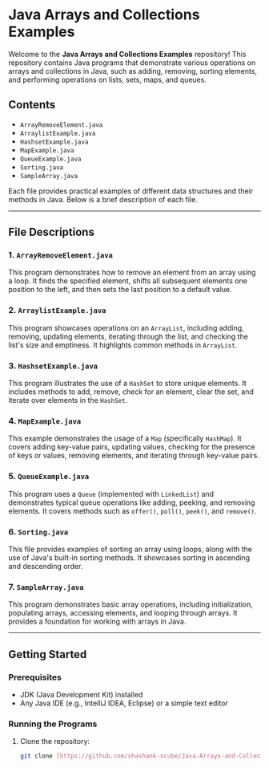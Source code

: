 # Java Arrays and Collections Examples

Welcome to the **Java Arrays and Collections Examples** repository! This repository contains Java programs that demonstrate various operations on arrays and collections in Java, such as adding, removing, sorting elements, and performing operations on lists, sets, maps, and queues.

## Contents

- `ArrayRemoveElement.java`  
- `ArraylistExample.java`  
- `HashsetExample.java`  
- `MapExample.java`  
- `QueueExample.java`  
- `Sorting.java`  
- `SampleArray.java`

Each file provides practical examples of different data structures and their methods in Java. Below is a brief description of each file.

---

## File Descriptions

### 1. `ArrayRemoveElement.java`
This program demonstrates how to remove an element from an array using a loop. It finds the specified element, shifts all subsequent elements one position to the left, and then sets the last position to a default value.

### 2. `ArraylistExample.java`
This program showcases operations on an `ArrayList`, including adding, removing, updating elements, iterating through the list, and checking the list's size and emptiness. It highlights common methods in `ArrayList`.

### 3. `HashsetExample.java`
This program illustrates the use of a `HashSet` to store unique elements. It includes methods to add, remove, check for an element, clear the set, and iterate over elements in the `HashSet`.

### 4. `MapExample.java`
This example demonstrates the usage of a `Map` (specifically `HashMap`). It covers adding key-value pairs, updating values, checking for the presence of keys or values, removing elements, and iterating through key-value pairs.

### 5. `QueueExample.java`
This program uses a `Queue` (implemented with `LinkedList`) and demonstrates typical queue operations like adding, peeking, and removing elements. It covers methods such as `offer()`, `poll()`, `peek()`, and `remove()`.

### 6. `Sorting.java`
This file provides examples of sorting an array using loops, along with the use of Java's built-in sorting methods. It showcases sorting in ascending and descending order.

### 7. `SampleArray.java`
This program demonstrates basic array operations, including initialization, populating arrays, accessing elements, and looping through arrays. It provides a foundation for working with arrays in Java.

---

## Getting Started

### Prerequisites

- JDK (Java Development Kit) installed
- Any Java IDE (e.g., IntelliJ IDEA, Eclipse) or a simple text editor

### Running the Programs

1. Clone the repository:
   ```bash
   git clone [https://github.com/shashank-scube/Java-Arrays-and-Collections.git]
